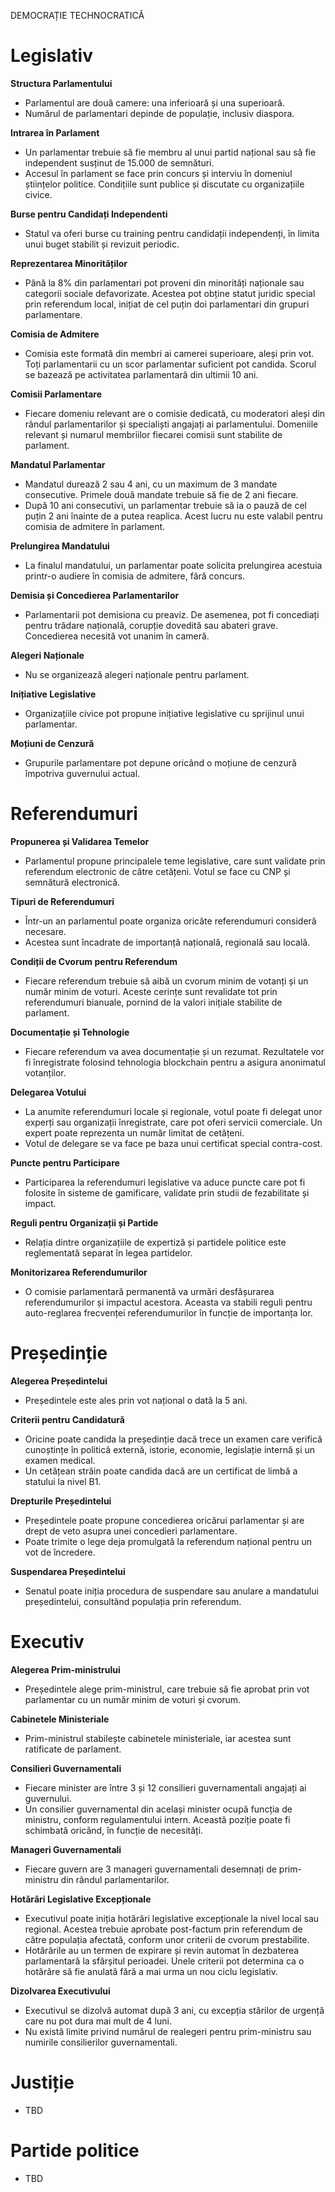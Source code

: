 DEMOCRAȚIE TECHNOCRATICĂ

Legislativ
===

**Structura Parlamentului**

* Parlamentul are două camere: una inferioară și una superioară.
* Numărul de parlamentari depinde de populație, inclusiv diaspora.

**Intrarea în Parlament**

* Un parlamentar trebuie să fie membru al unui partid național sau să fie independent susținut de 15.000 de semnături.
* Accesul în parlament se face prin concurs și interviu în domeniul științelor politice. Condițiile sunt publice și discutate cu organizațiile civice.

**Burse pentru Candidați Independenti**

* Statul va oferi burse cu training pentru candidații independenți, în limita unui buget stabilit și revizuit periodic.

**Reprezentarea Minorităților**

* Până la 8% din parlamentari pot proveni din minorități naționale sau categorii sociale defavorizate. Acestea pot obține statut juridic special prin referendum local, inițiat de cel puțin doi parlamentari din grupuri parlamentare.

**Comisia de Admitere**

* Comisia este formată din membri ai camerei superioare, aleși prin vot. Toți parlamentarii cu un scor parlamentar suficient pot candida. Scorul se bazează pe activitatea parlamentară din ultimii 10 ani.

**Comisii Parlamentare**

* Fiecare domeniu relevant are o comisie dedicată, cu moderatori aleși din rândul parlamentarilor și specialiști angajați ai parlamentului. Domeniile relevant și numarul membriilor fiecarei comisii sunt stabilite de parlament.

**Mandatul Parlamentar**

* Mandatul durează 2 sau 4 ani, cu un maximum de 3 mandate consecutive. Primele două mandate trebuie să fie de 2 ani fiecare.
* După 10 ani consecutivi, un parlamentar trebuie să ia o pauză de cel puțin 2 ani înainte de a putea reaplica. Acest lucru nu este valabil pentru comisia de admitere în parlament.

**Prelungirea Mandatului**

* La finalul mandatului, un parlamentar poate solicita prelungirea acestuia printr-o audiere în comisia de admitere, fără concurs.

**Demisia și Concedierea Parlamentarilor**

* Parlamentarii pot demisiona cu preaviz. De asemenea, pot fi concediați pentru trădare națională, corupție dovedită sau abateri grave. Concedierea necesită vot unanim în cameră.

**Alegeri Naționale**

* Nu se organizează alegeri naționale pentru parlament.

**Inițiative Legislative**

* Organizațiile civice pot propune inițiative legislative cu sprijinul unui parlamentar.

**Moțiuni de Cenzură**

* Grupurile parlamentare pot depune oricând o moțiune de cenzură împotriva guvernului actual.

Referendumuri
===

**Propunerea și Validarea Temelor**

* Parlamentul propune principalele teme legislative, care sunt validate prin referendum electronic de către cetățeni. Votul se face cu CNP și semnătură electronică.

**Tipuri de Referendumuri**

* Într-un an parlamentul poate organiza oricâte referendumuri consideră necesare.
* Acestea sunt încadrate de importanță națională, regională sau locală.

**Condiții de Cvorum pentru Referendum**

* Fiecare referendum trebuie să aibă un cvorum minim de votanți și un număr minim de voturi. Aceste cerințe sunt revalidate tot prin referendumuri bianuale, pornind de la valori inițiale stabilite de parlament.

**Documentație și Tehnologie**

* Fiecare referendum va avea documentație și un rezumat. Rezultatele vor fi înregistrate folosind tehnologia blockchain pentru a asigura anonimatul votanților.

**Delegarea Votului**

* La anumite referendumuri locale și regionale, votul poate fi delegat unor experți sau organizații înregistrate, care pot oferi servicii comerciale. Un expert poate reprezenta un număr limitat de cetățeni.
* Votul de delegare se va face pe baza unui certificat special contra-cost.

**Puncte pentru Participare**

* Participarea la referendumuri legislative va aduce puncte care pot fi folosite în sisteme de gamificare, validate prin studii de fezabilitate și impact.

**Reguli pentru Organizații și Partide**

* Relația dintre organizațiile de expertiză și partidele politice este reglementată separat în legea partidelor.

**Monitorizarea Referendumurilor**

* O comisie parlamentară permanentă va urmări desfășurarea referendumurilor și impactul acestora. Aceasta va stabili reguli pentru auto-reglarea frecvenței referendumurilor în funcție de importanța lor.


Președinție
===

**Alegerea Președintelui**

* Președintele este ales prin vot național o dată la 5 ani.

**Criterii pentru Candidatură**

* Oricine poate candida la președinție dacă trece un examen care verifică cunoștințe în politică externă, istorie, economie, legislație internă și un examen medical.
* Un cetățean străin poate candida dacă are un certificat de limbă a statului la nivel B1.

**Drepturile Președintelui**

* Președintele poate propune concedierea oricărui parlamentar și are drept de veto asupra unei concedieri parlamentare.
* Poate trimite o lege deja promulgată la referendum național pentru un vot de încredere.

**Suspendarea Președintelui**

* Senatul poate iniția procedura de suspendare sau anulare a mandatului președintelui, consultând populația prin referendum.

Executiv
===

**Alegerea Prim-ministrului**

* Președintele alege prim-ministrul, care trebuie să fie aprobat prin vot parlamentar cu un număr minim de voturi și cvorum.

**Cabinetele Ministeriale**

* Prim-ministrul stabilește cabinetele ministeriale, iar acestea sunt ratificate de parlament.

**Consilieri Guvernamentali**

* Fiecare minister are între 3 și 12 consilieri guvernamentali angajați ai guvernului.
* Un consilier guvernamental din același minister ocupă funcția de ministru, conform regulamentului intern. Această poziție poate fi schimbată oricând, în funcție de necesități.

**Manageri Guvernamentali**

* Fiecare guvern are 3 manageri guvernamentali desemnați de prim-ministru din rândul parlamentarilor.

**Hotărâri Legislative Excepționale**

* Executivul poate iniția hotărâri legislative excepționale la nivel local sau regional. Acestea trebuie aprobate post-factum prin referendum de către populația afectată, conform unor criterii de cvorum prestabilite.
* Hotărârile au un termen de expirare și revin automat în dezbaterea parlamentară la sfârșitul perioadei. Unele criterii pot determina ca o hotărâre să fie anulată fără a mai urma un nou ciclu legislativ.

**Dizolvarea Executivului**

* Executivul se dizolvă automat după 3 ani, cu excepția stărilor de urgență care nu pot dura mai mult de 4 luni.
* Nu există limite privind numărul de realegeri pentru prim-ministru sau numirile consilierilor guvernamentali.

Justiție
===
- TBD

Partide politice
===
- TBD